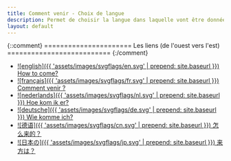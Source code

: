 ```yaml
---
title: Comment venir - Choix de langue
description: Permet de choisir la langue dans laquelle vont être données les instructions comment se rendre à l'école d'ingénieurs Polytech Lille.
layout: default
---
```


{::comment}
====================== Les liens (de l'ouest vers l'est) ==========================
{:/comment}

- [![english]({{ 'assets/images/svgflags/en.svg' | prepend: site.baseurl }}) How&nbsp;to&nbsp;come?](en/)
- [![français]({{ 'assets/images/svgflags/fr.svg' | prepend: site.baseurl }}) Comment&nbsp;venir&nbsp;?](fr/)
- [![nederlands]({{ 'assets/images/svgflags/nl.svg' | prepend: site.baseurl }}) Hoe&nbsp;kom&nbsp;ik&nbsp;er?](nl/)
- [![deutsche]({{ 'assets/images/svgflags/de.svg' | prepend: site.baseurl }}) Wie&nbsp;komme&nbsp;ich?](de/)
- [![德语]({{ 'assets/images/svgflags/cn.svg' | prepend: site.baseurl }}) 怎么来的？](zh/)
- [![日本の]({{ 'assets/images/svgflags/jp.svg' | prepend: site.baseurl }}) 来方は？](ja/)

